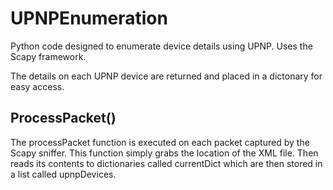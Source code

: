 UPNPEnumeration
===============
Python code designed to enumerate device details using UPNP. Uses the Scapy framework.

The details on each UPNP device are returned and placed in a dictonary for easy access.

## ProcessPacket() ##
The processPacket function is executed on each packet captured by the Scapy sniffer. This function simply grabs the location of the XML file. Then reads its contents to dictionaries called currentDict which are then stored in a list called upnpDevices.
